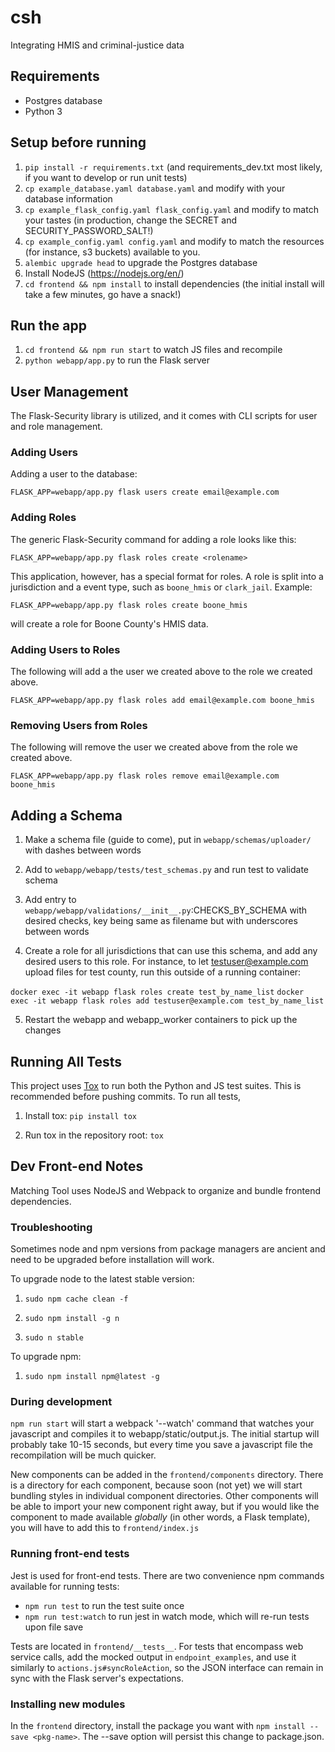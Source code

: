 # csh
Integrating HMIS and criminal-justice data

## Requirements

- Postgres database
- Python 3

## Setup before running

1. `pip install -r requirements.txt` (and requirements_dev.txt most likely, if you want to develop or run unit tests)
2. `cp example_database.yaml database.yaml` and modify with your database information
3. `cp example_flask_config.yaml flask_config.yaml` and modify to match your tastes (in production, change the SECRET and SECURITY_PASSWORD_SALT!)
4. `cp example_config.yaml config.yaml` and modify to match the resources (for instance, s3 buckets) available to you.
5. `alembic upgrade head` to upgrade the Postgres database
6. Install NodeJS (https://nodejs.org/en/)
7. `cd frontend && npm install` to install dependencies (the initial install will take a few minutes, go have a snack!)

## Run the app
1. `cd frontend && npm run start` to watch JS files and recompile
2. `python webapp/app.py` to run the Flask server

## User Management
The Flask-Security library is utilized, and it comes with CLI scripts for user and role management. 

### Adding Users
Adding a user to the database:

`FLASK_APP=webapp/app.py flask users create email@example.com`

### Adding Roles
The generic Flask-Security command for adding a role looks like this:

`FLASK_APP=webapp/app.py flask roles create <rolename>`

This application, however, has a special format for roles. A role is split into a jurisdiction and a event type, such as `boone_hmis` or `clark_jail`. Example:

`FLASK_APP=webapp/app.py flask roles create boone_hmis`

will create a role for Boone County's HMIS data.

### Adding Users to Roles

The following will add a the user we created above to the role we created above.

`FLASK_APP=webapp/app.py flask roles add email@example.com boone_hmis`

### Removing Users from Roles

The following will remove the user we created above from the role we created above.

`FLASK_APP=webapp/app.py flask roles remove email@example.com boone_hmis`


## Adding a Schema

1. Make a schema file (guide to come), put in `webapp/schemas/uploader/` with dashes between words

2. Add to `webapp/webapp/tests/test_schemas.py` and run test to validate schema

3. Add entry to `webapp/webapp/validations/__init__.py`:CHECKS_BY_SCHEMA with desired checks, key being same as filename but with underscores between words

4. Create a role for all jurisdictions that can use this schema, and add any desired users to this role.  For instance, to let testuser@example.com upload files for test county, run this outside of a running container:

`docker exec -it webapp flask roles create test_by_name_list`
`docker exec -it webapp flask roles add testuser@example.com test_by_name_list`

5. Restart the webapp and webapp_worker containers to pick up the changes


## Running All Tests
This project uses [Tox](https://tox.readthedocs.io/en/latest/) to run both the Python and JS test suites. This is recommended before pushing commits. To run all tests,

1. Install tox: `pip install tox`

2. Run tox in the repository root: `tox`

## Dev Front-end Notes

Matching Tool uses NodeJS and Webpack to organize and bundle frontend dependencies.

### Troubleshooting

Sometimes node and npm versions from package managers are ancient and need to be upgraded before installation will work.

To upgrade node to the latest stable version:

1. `sudo npm cache clean -f`

2. `sudo npm install -g n`

3. `sudo n stable`

To upgrade npm:

1. `sudo npm install npm@latest -g`

### During development
`npm run start` will start a webpack '--watch' command that watches your javascript and compiles it to webapp/static/output.js. The initial startup will probably take 10-15 seconds, but every time you save a javascript file the recompilation will be much quicker.

New components can be added in the `frontend/components` directory. There is a directory for each component, because soon (not yet) we will start bundling styles in individual component directories. Other components will be able to import your new component right away, but if you would like the component to made available *globally* (in other words, a Flask template), you will have to add this to `frontend/index.js`

### Running front-end tests
Jest is used for front-end tests. There are two convenience npm commands available for running tests:

- `npm run test` to run the test suite once
- `npm run test:watch` to run jest in watch mode, which will re-run tests upon file save

Tests are located in `frontend/__tests__`. For tests that encompass web service calls, add the mocked output in `endpoint_examples`, and use it similarly to `actions.js#syncRoleAction`, so the JSON interface can remain in sync with the Flask server's expectations.

### Installing new modules
In the `frontend` directory, install the package you want with `npm install --save <pkg-name>`. The --save option will persist this change to package.json.

